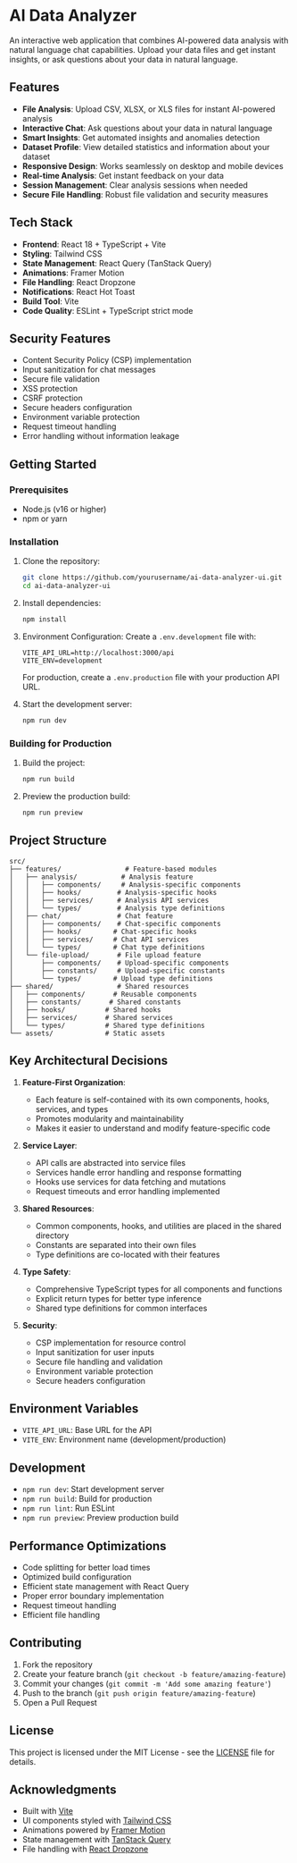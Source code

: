 # AI Data Analyzer

An interactive web application that combines AI-powered data analysis with natural language chat capabilities. Upload your data files and get instant insights, or ask questions about your data in natural language.

## Features

- **File Analysis**: Upload CSV, XLSX, or XLS files for instant AI-powered analysis
- **Interactive Chat**: Ask questions about your data in natural language
- **Smart Insights**: Get automated insights and anomalies detection
- **Dataset Profile**: View detailed statistics and information about your dataset
- **Responsive Design**: Works seamlessly on desktop and mobile devices
- **Real-time Analysis**: Get instant feedback on your data
- **Session Management**: Clear analysis sessions when needed
- **Secure File Handling**: Robust file validation and security measures

## Tech Stack

- **Frontend**: React 18 + TypeScript + Vite
- **Styling**: Tailwind CSS
- **State Management**: React Query (TanStack Query)
- **Animations**: Framer Motion
- **File Handling**: React Dropzone
- **Notifications**: React Hot Toast
- **Build Tool**: Vite
- **Code Quality**: ESLint + TypeScript strict mode

## Security Features

- Content Security Policy (CSP) implementation
- Input sanitization for chat messages
- Secure file validation
- XSS protection
- CSRF protection
- Secure headers configuration
- Environment variable protection
- Request timeout handling
- Error handling without information leakage

## Getting Started

### Prerequisites

- Node.js (v16 or higher)
- npm or yarn

### Installation

1. Clone the repository:
   ```bash
   git clone https://github.com/yourusername/ai-data-analyzer-ui.git
   cd ai-data-analyzer-ui
   ```

2. Install dependencies:
   ```bash
   npm install
   ```

3. Environment Configuration:
   Create a `.env.development` file with:
   ```
   VITE_API_URL=http://localhost:3000/api
   VITE_ENV=development
   ```

   For production, create a `.env.production` file with your production API URL.

4. Start the development server:
   ```bash
   npm run dev
   ```

### Building for Production

1. Build the project:
   ```bash
   npm run build
   ```

2. Preview the production build:
   ```bash
   npm run preview
   ```

## Project Structure

```
src/
├── features/                # Feature-based modules
│   ├── analysis/           # Analysis feature
│   │   ├── components/     # Analysis-specific components
│   │   ├── hooks/         # Analysis-specific hooks
│   │   ├── services/      # Analysis API services
│   │   └── types/         # Analysis type definitions
│   ├── chat/              # Chat feature
│   │   ├── components/    # Chat-specific components
│   │   ├── hooks/        # Chat-specific hooks
│   │   ├── services/     # Chat API services
│   │   └── types/        # Chat type definitions
│   └── file-upload/       # File upload feature
│       ├── components/    # Upload-specific components
│       ├── constants/     # Upload-specific constants
│       └── types/        # Upload type definitions
├── shared/                # Shared resources
│   ├── components/       # Reusable components
│   ├── constants/       # Shared constants
│   ├── hooks/          # Shared hooks
│   ├── services/       # Shared services
│   └── types/          # Shared type definitions
└── assets/             # Static assets
```

## Key Architectural Decisions

1. **Feature-First Organization**:
   - Each feature is self-contained with its own components, hooks, services, and types
   - Promotes modularity and maintainability
   - Makes it easier to understand and modify feature-specific code

2. **Service Layer**:
   - API calls are abstracted into service files
   - Services handle error handling and response formatting
   - Hooks use services for data fetching and mutations
   - Request timeouts and error handling implemented

3. **Shared Resources**:
   - Common components, hooks, and utilities are placed in the shared directory
   - Constants are separated into their own files
   - Type definitions are co-located with their features

4. **Type Safety**:
   - Comprehensive TypeScript types for all components and functions
   - Explicit return types for better type inference
   - Shared type definitions for common interfaces

5. **Security**:
   - CSP implementation for resource control
   - Input sanitization for user inputs
   - Secure file handling and validation
   - Environment variable protection
   - Secure headers configuration

## Environment Variables

- `VITE_API_URL`: Base URL for the API
- `VITE_ENV`: Environment name (development/production)

## Development

- `npm run dev`: Start development server
- `npm run build`: Build for production
- `npm run lint`: Run ESLint
- `npm run preview`: Preview production build

## Performance Optimizations

- Code splitting for better load times
- Optimized build configuration
- Efficient state management with React Query
- Proper error boundary implementation
- Request timeout handling
- Efficient file handling

## Contributing

1. Fork the repository
2. Create your feature branch (`git checkout -b feature/amazing-feature`)
3. Commit your changes (`git commit -m 'Add some amazing feature'`)
4. Push to the branch (`git push origin feature/amazing-feature`)
5. Open a Pull Request

## License

This project is licensed under the MIT License - see the [LICENSE](LICENSE) file for details.

## Acknowledgments

- Built with [Vite](https://vitejs.dev/)
- UI components styled with [Tailwind CSS](https://tailwindcss.com/)
- Animations powered by [Framer Motion](https://www.framer.com/motion/)
- State management with [TanStack Query](https://tanstack.com/query)
- File handling with [React Dropzone](https://react-dropzone.js.org/)
